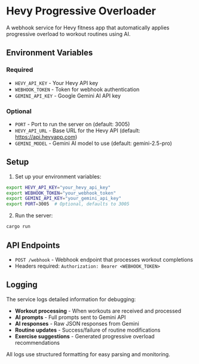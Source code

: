 # Hevy Progressive Overloader

A webhook service for Hevy fitness app that automatically applies progressive overload to workout routines using AI.

## Environment Variables

### Required

- `HEVY_API_KEY` - Your Hevy API key
- `WEBHOOK_TOKEN` - Token for webhook authentication
- `GEMINI_API_KEY` - Google Gemini AI API key

### Optional

- `PORT` - Port to run the server on (default: 3005)
- `HEVY_API_URL` - Base URL for the Hevy API (default: https://api.hevyapp.com)
- `GEMINI_MODEL` - Gemini AI model to use (default: gemini-2.5-pro)

## Setup

1. Set up your environment variables:

```bash
export HEVY_API_KEY="your_hevy_api_key"
export WEBHOOK_TOKEN="your_webhook_token"
export GEMINI_API_KEY="your_gemini_api_key"
export PORT=3005  # Optional, defaults to 3005
```

2. Run the server:

```bash
cargo run
```

## API Endpoints

- `POST /webhook` - Webhook endpoint that processes workout completions
- Headers required: `Authorization: Bearer <WEBHOOK_TOKEN>`

## Logging

The service logs detailed information for debugging:

- **Workout processing** - When workouts are received and processed
- **AI prompts** - Full prompts sent to Gemini API
- **AI responses** - Raw JSON responses from Gemini
- **Routine updates** - Success/failure of routine modifications
- **Exercise suggestions** - Generated progressive overload recommendations

All logs use structured formatting for easy parsing and monitoring.
